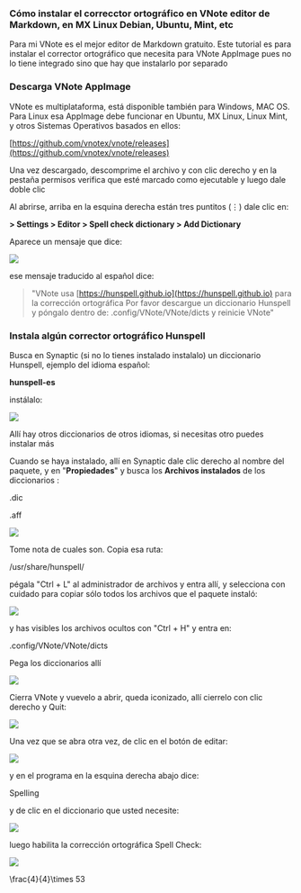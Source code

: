 ### Cómo instalar el correcctor ortográfico en VNote editor de Markdown, en MX Linux Debian, Ubuntu, Mint, etc

Para mi VNote es el mejor editor de Markdown gratuito. Este tutorial es para instalar el corrector ortográfico que necesita para VNote AppImage pues no lo tiene integrado sino que hay que instalarlo por separado

### Descarga VNote AppImage

VNote es multiplataforma, está disponible también para Windows, MAC OS. Para Linux esa AppImage debe funcionar en Ubuntu, MX Linux, Linux Mint, y otros Sistemas Operativos basados en ellos:

[https://github.com/vnotex/vnote/releases](https://github.com/vnotex/vnote/releases)

Una vez descargado, descomprime el archivo y con clic derecho y en la pestaña permisos verifica que esté marcado como ejecutable y luego dale doble clic

Al abrirse, arriba en la esquina derecha están tres puntitos (⋮) dale clic en:

**\> Settings > Editor > Spell check dictionary > Add Dictionary**

Aparece un mensaje que dice:

![](https://blogger.googleusercontent.com/img/b/R29vZ2xl/AVvXsEikqXKCUcx6iKgCdXJnpWvKRBSjdZmTYnABhDCtGT-j2ltZ9dAHlEuLr0e9LMlNy7LZJAD97Elk8ezNmuDG1ZHLTEYnJd8Yk3Lo03P0boxNkM1puI3rmRa_YPF-FQbsC-e5onBQ_81KGhTFoJQEqy0WUi7Gv2skaXFe8BOroEs5DpD9kNhg1ksiqMiFisE/s16000-rw/20250509-0010%20Como%20ponerle%20un%20diccionario%20a%20VNote%20AppImage.png)

  
ese mensaje traducido al español dice:

> "VNote usa [https://hunspell.github.io](https://hunspell.github.io) para la corrección ortográfica
> Por favor descargue un diccionario Hunspell y póngalo dentro de:
> .config/VNote/VNote/dicts
> y reinicie VNote"

### Instala algún corrector ortográfico Hunspell

Busca en Synaptic (si no lo tienes instalado instalalo) un diccionario Hunspell, ejemplo del idioma español:

**hunspell-es**

instálalo:

![](https://blogger.googleusercontent.com/img/b/R29vZ2xl/AVvXsEgC2nNDNsIVtSxzY8DBd4kgNy6y4-aFnKaS4UDMO__3r8obo8RJWXA2D8G9OGN0zIJpmOapKIGYzuoNxD_165cFf-hw7V5W6TrLwTDefEaJ4a2U_-ookU5xHNGfeeaBa4uMFGtodyoOsc6KfgVXfwZ5HRtgM-ZTXx7yCnVuv_rPb82aTJEA2oZRhP-W8P4/s16000-rw/20250509-0012%20busca%20un%20diccionario%20Hunspell%20ejemplo%20espa%C3%B1ol%20en%20Synaptic.png)

Allí hay otros diccionarios de otros idiomas, si necesitas otro puedes instalar más

Cuando se haya instalado, allí en Synaptic dale clic derecho al nombre del paquete, y en "**Propiedades**" y busca los **Archivos instalados** de los diccionarios :

.dic

.aff

![](https://blogger.googleusercontent.com/img/b/R29vZ2xl/AVvXsEge9NMcspgBTZXGoCEpNEw4BmBiYW13INgD50VCXL65c77yuXwolK0Hc85VexOn7TK5B-6kFhIdUb9gxLOEBWhihAvZujOeJH-oqCTHeHfwAZBeJ1s81z0Ng-HJdboziDC5CZwFpGcckxz4De8CDxDujn4XxqLnAorQcDa-wIxVH4mvgJ6DH0WQMtB9TLo/s16000-rw/20250509-0013%20hunspell%20archivos%20que%20contiene%20el%20diccionario.png)

  
Tome nota de cuales son. Copia esa ruta:

/usr/share/hunspell/ 

pégala "Ctrl + L" al administrador de archivos y entra allí, y selecciona con cuidado para copiar sólo todos los archivos que el paquete instaló:

![](https://blogger.googleusercontent.com/img/b/R29vZ2xl/AVvXsEh2f5w6-KJtT1FkPjpRFY2ZGKU3uCm_RT_1EwCPGVgvO9B1ZiA-oWPhd4X9soLbbURoUvZHirhW_6sRKY6-S5FUqMYxiCYMfG68PC7v0QV5QrcgV5TWN3KT-j52cUAci_V1a1zKIxx5IZ2QiwLM67OkKW41PWcawJZOuIQCq7iND4yUgtGmaqcTnLV1t-w/s16000-rw/20250509-0014%20copiando%20manualmente%20los%20archivos%20de%20Hunspell.png)

  
 y has visibles los archivos ocultos con "Ctrl + H" y entra en:

.config/VNote/VNote/dicts

Pega los diccionarios allí

![](https://blogger.googleusercontent.com/img/b/R29vZ2xl/AVvXsEg1mZp3CMTpNo-tzG_EMBNo8ccE5sOdSkm0GY3fmQL4w21GaphnvQ3RgL0albX4USzP0nJy1Ssn3fzEQ9mIIcHDJQ7_nTGLaqxRbwooUhdTIUfFk6eSgKb9t-cdjbHvRyy7AtD_ewUw8hlj6ZYLszkN2vVJf4jWxXIBmn9O_uSTPjpmYAANVApBFrHqtiA/s16000-rw/20250509-0015%20Pegar%20los%20diccionarios%20en%20.config%20-%20VNote%20-%20Vnote%20-%20dicts.png)

Cierra VNote y vuevelo a abrir, queda iconizado, allí cierrelo con clic derecho y Quit:

![](https://blogger.googleusercontent.com/img/b/R29vZ2xl/AVvXsEg8-W0FhxbkJBf6httfFaVZEuP27AhIjX8LxmXmiusXcgdX8xNgh-D52ctuROMvt0TB12uk59th4qr_wOaznsz3mXrn6dVQ94balCeJ5-hurulwFz2hSZg5RmtE2r-rWQT3-pNRCTJ4__jzFyIcqy4oAxr_I6x5DcMMyz7bwovdwCkg0WTzwEjQ-FW2Qdc/s16000-rw/20250518-00016%20%20clic%20derecho%20al%20icono%20de%20VNote.png)

Una vez que se abra otra vez, de clic en el botón de editar:

![](https://blogger.googleusercontent.com/img/b/R29vZ2xl/AVvXsEhioTRfHLZVxMP8YpoV4R17qLAwtxPBYcXLi9FhYeV0MGqo4AyC_lfUwscT2qi7S7XmIASeg92FIlCnbMigUHFuwdVi0vsH2Zphw-48J8as5bFSkuQH5QLKEM3u9PDbxafSVYszZ2qcHe2cZLA00gyMat2F5uSGFQ5n74eTVfvYLa2f2xxJ3HmNqjEcijg/s16000-rw/20250518-00014%20la%20opci%C3%B3n%20Spelling%20de%20VNote%20s%C3%B3lo%20aparece%20estando%20en%20el%20modo%20edici%C3%B3n.png)

  
y en el programa en la esquina derecha abajo dice:

Spelling

y de clic en el diccionario que usted necesite:

![](https://blogger.googleusercontent.com/img/a/AVvXsEjyZmw5ybwpywEVRkGFe2JlU1J1FnnMSzAKNNbS50W3v64UKV5oyHmPZhMAUKo0MDU18FMoQd3EIAW088Gl9SFW4O0TvEr7qw6CxvKMYHxgYWYyS2ahG1F1_1743Zo1zGHWoJCHE3S98YtmEIRB__rk17YCqKoafbuoZ-g6ZSAXJCgoJhdwpuO11HF5ULY=s16000)

luego habilita la corrección ortográfica Spell Check:

![](https://blogger.googleusercontent.com/img/a/AVvXsEjyZmw5ybwpywEVRkGFe2JlU1J1FnnMSzAKNNbS50W3v64UKV5oyHmPZhMAUKo0MDU18FMoQd3EIAW088Gl9SFW4O0TvEr7qw6CxvKMYHxgYWYyS2ahG1F1_1743Zo1zGHWoJCHE3S98YtmEIRB__rk17YCqKoafbuoZ-g6ZSAXJCgoJhdwpuO11HF5ULY=s16000)


\frac{4}{4}\times 53

